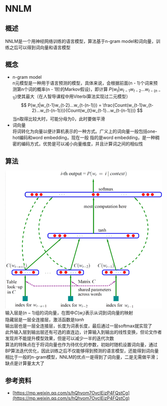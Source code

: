 # NNLM
## 概述
NNLM是一个用神经网络训练的语言模型，算法基于n-gram model和词向量，训练之后可以得到词向量和语言模型
## 概念
+ n-gram model   
n元模型是一种用于语言预测的模型，具体来说，会根据前面(n - 1)个词来预测第n个词的概率(n - 1阶的Markov假设)，即计算
$P(w_t|w_{t-1}w_{t-2}...w_{t-(n-1)})$使其最大（在人智导课程中用Viterbi算法实现过二元模型）   
$$
P(w_t|w_{t-1}w_{t-2}...w_{t-(n-1)}) = \frac{Count(w_{t-1}w_{t-2}...w_{t-(n-1)})}{Count(w_{t}w_{t-1}...w_{t-(n-1)})} 
$$
当n取得比较大时，可能分母为0，此时要做平滑
+ 词向量  
将词转化为向量以便计算机表示的一种方式。广义上的词向量一般包括one-hot编码和word embedding，现在一般
指的是word embedding，是一种稠密的编码方式，优势是可以减小向量维度，并且计算词之间的相似性  
## 算法
![](images/NNLM.png)  
输入层是$(n-1)$组的词向量，在图中$C(w_{i})$表示从词到词向量的映射  
隐藏层是一层全连接层，激活函数是$tanh$  
输出层也是一层全连接层，长度为词表长度，最后通过一层softmax就实现了  
此外输入层到输出层还有可选的直连边，计算输入到输出的线性变换，但论文作者发现并不能提升模型效果，但是可以减少一半的迭代次数  
算法的特殊点在于将词向量也作为待优化的参数，初始时随机设置词向量，通过BP算法迭代优化，因此训练之后不仅能够得到预测的语言模型，还能得到词向量  
相比于一般的n-gram模型，NNLM的优点一是得到了词向量，二是无需做平滑；缺点是计算量太大了

## 参考资料
+ [https://mp.weixin.qq.com/s/hQhvom7OvcIEizP4FQstCg](https://mp.weixin.qq.com/s/hQhvom7OvcIEizP4FQstCg)